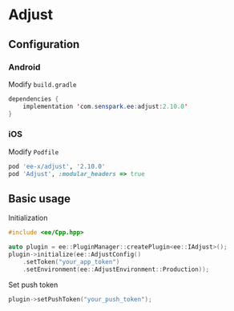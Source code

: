 # Adjust
## Configuration
### Android
Modify `build.gradle`
```java
dependencies {
    implementation 'com.senspark.ee:adjust:2.10.0'
}
```

### iOS
Modify `Podfile`
```ruby
pod 'ee-x/adjust', '2.10.0'
pod 'Adjust', :modular_headers => true
```

## Basic usage
Initialization
```cpp
#include <ee/Cpp.hpp>

auto plugin = ee::PluginManager::createPlugin<ee::IAdjust>();
plugin->initialize(ee::AdjustConfig()
    .setToken("your_app_token")
    .setEnvironment(ee::AdjustEnvironment::Production));
```

Set push token
```cpp
plugin->setPushToken("your_push_token");
```
